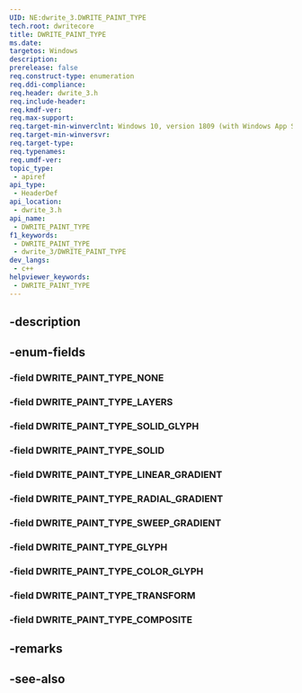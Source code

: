 ```yaml
---
UID: NE:dwrite_3.DWRITE_PAINT_TYPE
tech.root: dwritecore
title: DWRITE_PAINT_TYPE
ms.date: 
targetos: Windows
description: 
prerelease: false
req.construct-type: enumeration
req.ddi-compliance: 
req.header: dwrite_3.h
req.include-header: 
req.kmdf-ver: 
req.max-support: 
req.target-min-winverclnt: Windows 10, version 1809 (with Windows App SDK 1.2 or later)
req.target-min-winversvr: 
req.target-type: 
req.typenames: 
req.umdf-ver: 
topic_type:
 - apiref
api_type:
 - HeaderDef
api_location:
 - dwrite_3.h
api_name:
 - DWRITE_PAINT_TYPE
f1_keywords:
 - DWRITE_PAINT_TYPE
 - dwrite_3/DWRITE_PAINT_TYPE
dev_langs:
 - c++
helpviewer_keywords:
 - DWRITE_PAINT_TYPE
---
```


## -description

## -enum-fields

### -field DWRITE_PAINT_TYPE_NONE

### -field DWRITE_PAINT_TYPE_LAYERS

### -field DWRITE_PAINT_TYPE_SOLID_GLYPH

### -field DWRITE_PAINT_TYPE_SOLID

### -field DWRITE_PAINT_TYPE_LINEAR_GRADIENT

### -field DWRITE_PAINT_TYPE_RADIAL_GRADIENT

### -field DWRITE_PAINT_TYPE_SWEEP_GRADIENT

### -field DWRITE_PAINT_TYPE_GLYPH

### -field DWRITE_PAINT_TYPE_COLOR_GLYPH

### -field DWRITE_PAINT_TYPE_TRANSFORM

### -field DWRITE_PAINT_TYPE_COMPOSITE

## -remarks

## -see-also

